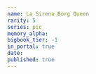 ```yaml
---
name: La Sirena Borg Queen
rarity: 5
series: pic
memory_alpha:
bigbook_tier: -1
in_portal: true
date:
published: true
---
```



